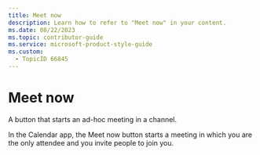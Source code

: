 ```yaml
---
title: Meet now
description: Learn how to refer to "Meet now" in your content.
ms.date: 08/22/2023
ms.topic: contributor-guide
ms.service: microsoft-product-style-guide
ms.custom:
  - TopicID 66845
---
```



# Meet now

A button that starts an ad-hoc meeting in a channel. 

In the Calendar app, the Meet now button starts a meeting in which you are the only attendee and you invite people to join you.

